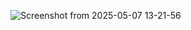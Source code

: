 ![Screenshot from 2025-05-07 13-21-56](https://github.com/user-attachments/assets/024117df-67ba-4883-81b2-7d4e267d1e56)
